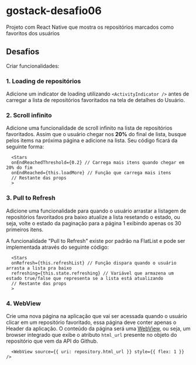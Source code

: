 # gostack-desafio06

Projeto com React Native que mostra os repositórios marcados como favoritos dos usuários 

## Desafios
Criar funcionalidades:

### 1. Loading de repositórios
Adicione um indicator de loading utilizando ```<ActivityIndicator />``` antes de carregar a lista de repositórios favoritados na tela de detalhes do Usuário.

### 2. Scroll infinito
Adicione uma funcionalidade de scroll infinito na lista de repositórios favoritados. Assim que o usuário chegar nos **20%** do final de lista, busque pelos items na próxima página e adicione na lista. Seu código ficará da seguinte forma:

```
  <Stars
  onEndReachedThreshold={0.2} // Carrega mais itens quando chegar em 20% do fim
  onEndReached={this.loadMore} // Função que carrega mais itens
  // Restante das props
  >
```

### 3. Pull to Refresh
Adicione uma funcionalidade para quando o usuário arrastar a listagem de repositórios favoritados pra baixo atualize a lista resetando o estado, ou seja, volte o estado da paginação para a página 1 exibindo apenas os 30 primeiros itens.

A funcionalidade "Pull to Refresh" existe por padrão na FlatList e pode ser implementada através do seguinte código:

```
  <Stars
  onRefresh={this.refreshList} // Função dispara quando o usuário arrasta a lista pra baixo
  refreshing={this.state.refreshing} // Variável que armazena um estado true/false que representa se a lista está atualizando
  // Restante das props
  >
```

### 4. WebView
Crie uma nova página na aplicação que vai ser acessada quando o usuário clicar em um repositório favoritado, essa página deve conter apenas o Header da aplicação. O conteúdo da página será uma [WebView](https://github.com/react-native-community/react-native-webview/blob/master/docs/Getting-Started.md), ou seja, um browser integrado que exibe o atributo ```html_url``` presente no objeto do repositório que vem da API do Github.

```
  <WebView source={{ uri: repository.html_url }} style={{ flex: 1 }} />
```
